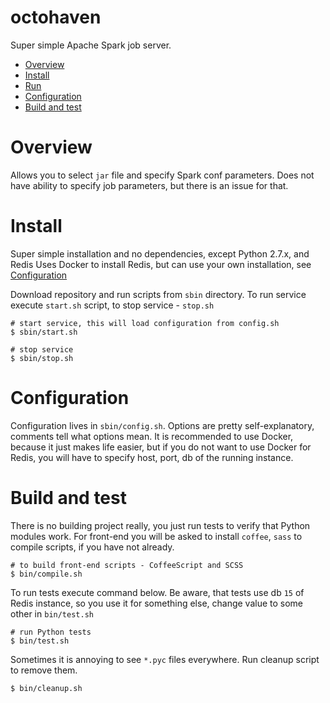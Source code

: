 # octohaven
Super simple Apache Spark job server.

- [Overview](#overview)
- [Install](#install)
- [Run](#run)
- [Configuration](#configuration)
- [Build and test](#build-and-test)

# Overview
Allows you to select `jar` file and specify Spark conf parameters. Does not have ability to specify
job parameters, but there is an issue for that.

# Install
Super simple installation and no dependencies, except Python 2.7.x, and Redis
Uses Docker to install Redis, but can use your own installation, see [Configuration](#configuration)

Download repository and run scripts from `sbin` directory.
To run service execute `start.sh` script, to stop service - `stop.sh`
```shell
# start service, this will load configuration from config.sh
$ sbin/start.sh
```

```shell
# stop service
$ sbin/stop.sh
```

# Configuration
Configuration lives in `sbin/config.sh`. Options are pretty self-explanatory, comments tell what
options mean. It is recommended to use Docker, because it just makes life easier, but if you do not
want to use Docker for Redis, you will have to specify host, port, db of the running instance.

# Build and test
There is no building project really, you just run tests to verify that Python modules work. For
front-end you will be asked to install `coffee`, `sass` to compile scripts, if you have not already.
```
# to build front-end scripts - CoffeeScript and SCSS
$ bin/compile.sh
```

To run tests execute command below. Be aware, that tests use db `15` of Redis instance, so you use
it for something else, change value to some other in `bin/test.sh`
```
# run Python tests
$ bin/test.sh
```

Sometimes it is annoying to see `*.pyc` files everywhere. Run cleanup script to remove them.
```shell
$ bin/cleanup.sh
```
